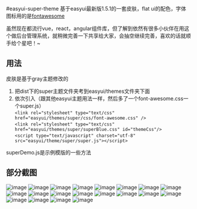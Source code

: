 #easyui-super-theme
基于easyui最新版1.5.1的一套皮肤，flat ui的配色，字体图标用的是[fontawesome](http://fontawesome.dashgame.com/)

虽然现在都流行vue，react，angular组件库，但了解到依然有很多小伙伴在用这个做后台管理系统，就稍微完善一下共享给大家，会抽空继续完善，喜欢的话就顺手给个星吧！~

## 用法
皮肤是基于gray主题修改的

1. 把dist下的super主题文件夹考到easyui/themes文件夹下面
2. 依次引入（跟其他easyui主题用法一样，然后多了一个font-awesome.css一个super.js）  
`<link rel="stylesheet" type="text/css" href="easyui/themes/super/css/font-awesome.css" />`  
`<link rel="stylesheet" type="text/css" href="easyui/themes/super/superBlue.css" id="themeCss"/>`   
`<script type="text/javascript" charset="utf-8" src="easyui/theme/super/super.js"></script>`

superDemo.js是示例模版的一些方法

## 部分截图
![image](http://7s1rqe.com1.z0.glb.clouddn.com/easyui-super.jpg)
![image](http://7s1rqe.com1.z0.glb.clouddn.com/easyui-super-1.png)
![image](http://7s1rqe.com1.z0.glb.clouddn.com/easyui-super-2.png)
![image](http://7s1rqe.com1.z0.glb.clouddn.com/easyui-super-3.png)
![image](http://7s1rqe.com1.z0.glb.clouddn.com/easyui-super-4.png)
![image](http://7s1rqe.com1.z0.glb.clouddn.com/easyui-super2.jpg)
![image](http://7s1rqe.com1.z0.glb.clouddn.com/easyui-super3.jpg)
![image](http://7s1rqe.com1.z0.glb.clouddn.com/easyui-super4.jpg)
![image](http://7s1rqe.com1.z0.glb.clouddn.com/easyui-super5.jpg)
![image](http://7s1rqe.com1.z0.glb.clouddn.com/easyui-super6.jpg)
![image](http://7s1rqe.com1.z0.glb.clouddn.com/easyui-super7.jpg)
![image](http://7s1rqe.com1.z0.glb.clouddn.com/easyui-super8.jpg)
![image](http://7s1rqe.com1.z0.glb.clouddn.com/easyui-super8-1.png)
![image](http://7s1rqe.com1.z0.glb.clouddn.com/easyui-super8-2.png)
![image](http://7s1rqe.com1.z0.glb.clouddn.com/easyui-super9.jpg)
![image](http://7s1rqe.com1.z0.glb.clouddn.com/easyui-super10.jpg)
![image](http://7s1rqe.com1.z0.glb.clouddn.com/easyui-super11.jpg)
![image](http://7s1rqe.com1.z0.glb.clouddn.com/easyui-super12.jpg)
![image](http://7s1rqe.com1.z0.glb.clouddn.com/easyui-super13.jpg)
![image](http://7s1rqe.com1.z0.glb.clouddn.com/easyui-super14.jpg)
